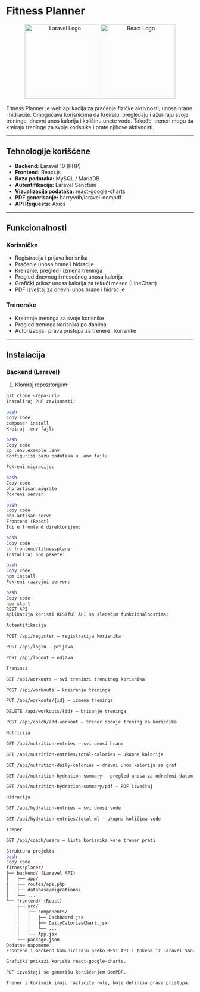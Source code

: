 # Fitness Planner

<p align="center">
<img src="https://raw.githubusercontent.com/laravel/art/master/logo-lockup/5%20SVG/2%20CMYK/1%20Full%20Color/laravel-logolockup-cmyk-red.svg" width="200" alt="Laravel Logo">
<img src="https://reactjs.org/logo-og.png" width="200" alt="React Logo">
</p>

Fitness Planner je web aplikacija za praćenje fizičke aktivnosti, unosa hrane i hidracije. Omogućava korisnicima da kreiraju, pregledaju i ažuriraju svoje treninge, dnevni unos kalorija i količinu unete vode. Takođe, treneri mogu da kreiraju treninge za svoje korisnike i prate njihove aktivnosti.

---

## Tehnologije korišćene

- **Backend:** Laravel 10 (PHP)
- **Frontend:** React.js
- **Baza podataka:** MySQL / MariaDB
- **Autentifikacija:** Laravel Sanctum
- **Vizualizacija podataka:** react-google-charts
- **PDF generisanje:** barryvdh/laravel-dompdf
- **API Requests:** Axios

---

## Funkcionalnosti

### Korisničke
- Registracija i prijava korisnika
- Praćenje unosa hrane i hidracije
- Kreiranje, pregled i izmena treninga
- Pregled dnevnog i mesečnog unosa kalorija
- Grafički prikaz unosa kalorija za tekući mesec (LineChart)
- PDF izveštaj za dnevni unos hrane i hidracije

### Trenerske
- Kreiranje treninga za svoje korisnike
- Pregled treninga korisnika po danima
- Autorizacija i prava pristupa za trenere i korisnike

---

## Instalacija

### Backend (Laravel)
1. Kloniraj repozitorijum:
```bash
git clone <repo-url>
Instaliraj PHP zavisnosti:

bash
Copy code
composer install
Kreiraj .env fajl:

bash
Copy code
cp .env.example .env
Konfiguriši bazu podataka u .env fajlu

Pokreni migracije:

bash
Copy code
php artisan migrate
Pokreni server:

bash
Copy code
php artisan serve
Frontend (React)
Idi u frontend direktorijum:

bash
Copy code
cd frontend/fitnessplaner
Instaliraj npm pakete:

bash
Copy code
npm install
Pokreni razvojni server:

bash
Copy code
npm start
REST API
Aplikacija koristi RESTful API sa sledećim funkcionalnostima:

Autentifikacija

POST /api/register – registracija korisnika

POST /api/login – prijava

POST /api/logout – odjava

Treninzi

GET /api/workouts – svi treninzi trenutnog korisnika

POST /api/workouts – kreiranje treninga

PUT /api/workouts/{id} – izmena treninga

DELETE /api/workouts/{id} – brisanje treninga

POST /api/coach/add-workout – trener dodaje trening za korisnika

Nutricija

GET /api/nutrition-entries – svi unosi hrane

GET /api/nutrition-entries/total-calories – ukupne kalorije

GET /api/nutrition-daily-calories – dnevni unos kalorija za graf

GET /api/nutrition-hydration-summary – pregled unosa za određeni datum

GET /api/nutrition-hydration-summary/pdf – PDF izveštaj

Hidracija

GET /api/hydration-entries – svi unosi vode

GET /api/hydration-entries/total-ml – ukupna količina vode

Trener

GET /api/coach/users – lista korisnika koje trener prati

Struktura projekta
bash
Copy code
fitnessplaner/
├── backend/ (Laravel API)
│   ├── app/
│   ├── routes/api.php
│   ├── database/migrations/
│   └── ...
└── frontend/ (React)
    ├── src/
    │   ├── components/
    │   │   ├── Dashboard.jsx
    │   │   ├── DailyCaloriesChart.jsx
    │   │   └── ...
    │   └── App.jsx
    └── package.json
Dodatne napomene
Frontend i backend komuniciraju preko REST API i tokena iz Laravel Sanctum.

Grafički prikazi koriste react-google-charts.

PDF izveštaji se generišu korišćenjem DomPDF.

Trener i korisnik imaju različite role, koje definišu prava pristupa.